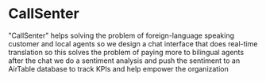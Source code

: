 # CallSenter
"CallSenter" helps solving the problem of foreign-language speaking customer and local agents so we design a chat interface that does real-time translation so this solves the problem of paying more to bilingual agents after the chat we do a sentiment analysis and push the sentiment to an AirTable database to track KPIs and help empower the organization

